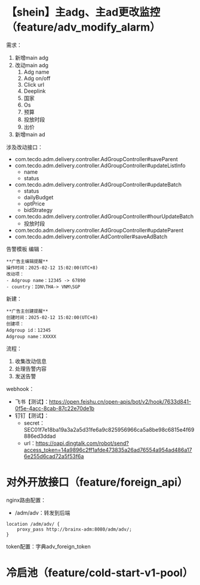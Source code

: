 # 【shein】主adg、主ad更改监控（feature/adv_modify_alarm）
需求：
1. 新增main adg
2. 改动main adg
	1. Adg name
	2. Adg on/off
	3. Click url
	4. Deeplink
	5. 国家
	6. Os
	7. 预算
	8. 投放时段
	9. 出价
3. 新增main ad

涉及改动接口：
- com.tecdo.adm.delivery.controller.AdGroupController#saveParent
- com.tecdo.adm.delivery.controller.AdGroupController#updateListInfo
	- name
	- status
- com.tecdo.adm.delivery.controller.AdGroupController#updateBatch
	- status
	- dailyBudget
	- optPrice
	- bidStrategy
- com.tecdo.adm.delivery.controller.AdGroupController#hourUpdateBatch
	- 投放时段
- com.tecdo.adm.delivery.controller.AdGroupController#updateParent
- com.tecdo.adm.delivery.controller.AdController#saveAdBatch

 告警模板
编辑：
```
**广告主编辑提醒**
操作时间：2025-02-12 15:02:00(UTC+8)
改动项：
- Adgroup name：12345 -> 67890
- country：IDN\THA-> VNM\SGP
```
新建：
```
**广告主创建提醒**
创建时间：2025-02-12 15:02:00(UTC+8)
创建项：
Adgroup id：12345
Adgroup name：XXXXX
```

流程：
1. 收集改动信息
2. 处理告警内容
3. 发送告警

webhook：
- 飞书【测试】：https://open.feishu.cn/open-apis/bot/v2/hook/7633d841-0f5e-4acc-8cab-87c22e70de1b
- 钉钉【测试】：
	- secret：SEC01f7e18ba19a3a2a5d31fe6a9c825956966ca5a8be98c6815e4f69886ed3ddad
	- url：https://oapi.dingtalk.com/robot/send?access_token=14a9896c2ff1afde473835a26ad76554a954ad486a176e255d6cad72a5f53f6a

# 对外开放接口（feature/foreign_api）
nginx路由配置：
- /adm/adv：转发到后端
```
location /adm/adv/ {
	proxy_pass http://brainx-adm:8080/adm/adv/;
}
```
token配置：字典adv_foreign_token

# 冷启池（feature/cold-start-v1-pool）